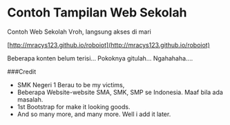 Contoh Tampilan Web Sekolah
===========================

Contoh Web Sekolah Vroh, langsung akses di mari

[http://mracys123.github.io/roboiot](http://mracys123.github.io/roboiot)

Beberapa konten belum terisi... Pokoknya gitulah... Ngahahaha....


###Credit

- SMK Negeri 1 Berau to be my victims,
- Beberapa Website-website SMA, SMK, SMP se Indonesia. Maaf bila ada masalah.
- 1st Bootstrap for make it looking goods.
- And so many more, and many more. Well i add it later.
